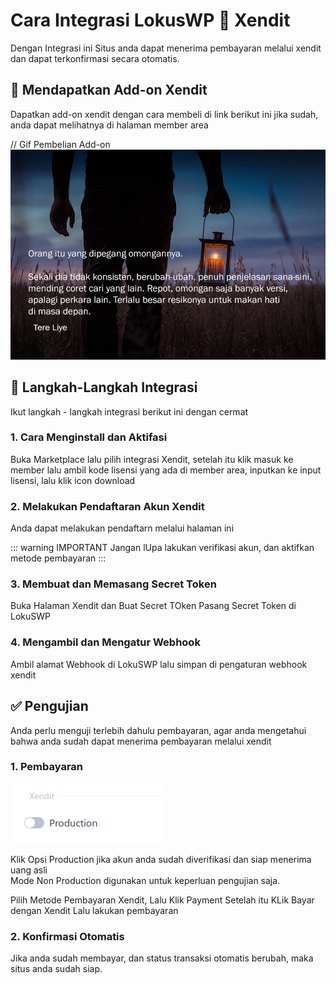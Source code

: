 
# Cara Integrasi LokusWP 🤝 Xendit

 <Badge text="Goal"/> Dengan Integrasi ini Situs anda dapat menerima pembayaran melalui xendit dan dapat terkonfirmasi secara otomatis.


## 🛒 Mendapatkan Add-on Xendit
Dapatkan add-on xendit dengan cara membeli di link berikut ini
jika sudah, anda dapat melihatnya di halaman member area

// Gif Pembelian Add-on
![Screenshot](./../../screenshot.jpg)


## 👣 Langkah-Langkah Integrasi

Ikut langkah - langkah integrasi berikut ini dengan cermat

### 1. Cara Menginstall dan Aktifasi

Buka Marketplace lalu pilih integrasi Xendit, setelah itu klik masuk ke member
lalu ambil kode lisensi yang ada di member area, inputkan ke input lisensi, lalu klik icon download

### 2. Melakukan Pendaftaran Akun Xendit

Anda dapat melakukan pendaftarn melalui halaman ini

::: warning IMPORTANT
Jangan lUpa lakukan verifikasi akun, dan aktifkan metode pembayaran
:::

### 3. Membuat dan Memasang Secret Token

Buka Halaman Xendit dan Buat Secret TOken
Pasang Secret Token di LokuSWP

### 4. Mengambil dan Mengatur Webhook

Ambil alamat Webhook di LokuSWP
lalu simpan di pengaturan webhook xendit

## ✅ Pengujian 

Anda perlu menguji terlebih dahulu pembayaran, agar anda mengetahui
bahwa anda sudah dapat menerima pembayaran melalui xendit

### 1. Pembayaran

![Screenshot](./xendit/option-production.png)

Klik Opsi Production jika akun anda sudah diverifikasi dan siap menerima uang asli\
Mode Non Production digunakan untuk keperluan pengujian saja.

Pilih Metode Pembayaran Xendit, Lalu Klik Payment
Setelah itu KLik Bayar dengan Xendit
Lalu lakukan pembayaran

### 2. Konfirmasi Otomatis

Jika anda sudah membayar, dan status transaksi otomatis berubah, maka
situs anda sudah siap.

